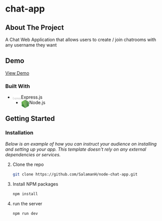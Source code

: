 # chat-app


<!-- ABOUT THE PROJECT -->
## About The Project


A Chat Web Application that allows users to create / join chatrooms with any username they want


## Demo

<a href="https://salaman-chat-app-nodejs.herokuapp.com/">View Demo</a>


### Built With



* Express.js <img align="left" alt="React" width="26px" src="https://raw.githubusercontent.com/github/explore/80688e429a7d4ef2fca1e82350fe8e3517d3494d/topics/express/express.png" />
* Node.js <img align="left" alt="Node.js" width="26px" src="https://raw.githubusercontent.com/github/explore/80688e429a7d4ef2fca1e82350fe8e3517d3494d/topics/nodejs/nodejs.png" />





<!-- GETTING STARTED -->
## Getting Started


### Installation

_Below is an example of how you can instruct your audience on installing and setting up your app. This template doesn't rely on any external dependencies or services._


2. Clone the repo
   ```sh
   git clone https://github.com/SalamanH/node-chat-app.git
   ```
3. Install NPM packages
   ```sh
   npm install
   ```
4. run the server
   ```js
   npm run dev
   ```




